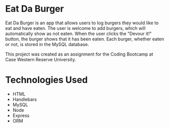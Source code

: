 # Eat Da Burger

Eat Da Burger is an app that allows users to log burgers they would like to eat and have eaten. The user is welcome to add burgers, which will automatically show as not eaten. When the user clicks the "Devour it!" button, the burger shows that it has been eaten. Each burger, whether eaten or not, is stored in the MySQL database.

This project was created as an assignment for the Coding Bootcamp at Case Western Reserve University.

# Technologies Used
* HTML
* Handlebars
* MySQL
* Node
* Express
* ORM